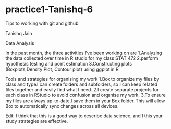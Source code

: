 # practice1-Tanishq-6
Tips to working with git and github

Tanishq Jain

Data Analysis

In the past month, the three activities I've been working on are
1.Analyzing the data collected over time in R studio for my class STAT 472
2.perform hypothesis testing and point estimation
3.Constructing plots (Boxplots,Density Plot, Contour plot) using ggplot in R

Tools and strategies for organising my work
1.Box to organize my files by class and type.I can create folders and subfolders, so I can keep related files together and easily find what I need.
2.I create separate projects for each class in RStudio to avoid confusion and organise my work.
3.To ensure my files are always up-to-date,I save them in your Box folder. This will allow Box to automatically sync changes across all devices.

Edit: I think that this is a good way to describe data science, and I this your study strategies are effective.
